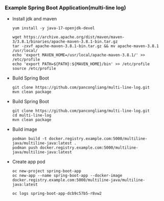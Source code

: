 
### Example Spring Boot Application(multi-line log)

* Install jdk and maven
  ```
  yum install -y java-17-openjdk-devel

  wget https://archive.apache.org/dist/maven/maven-3/3.8.1/binaries/apache-maven-3.8.1-bin.tar.gz
  tar -zxvf apache-maven-3.8.1-bin.tar.gz && mv apache-maven-3.8.1 /usr/local/
  echo 'export MAVEN_HOME=/usr/local/apache-maven-3.8.1/' >> /etc/profile
  echo 'export PATH=${PATH}:${MAVEN_HOME}/bin' >> /etc/profile
  source /etc/profile
  ```

* Build Spring Boot
  ```
  git clone https://github.com/pancongliang/multi-line-log.git
  mvn clean package
  ```

* Build Spring Boot
  ```
  git clone https://github.com/pancongliang/multi-line-log.git
  cd multi-line-log
  mvn clean package
  ```

* Build image
  ```
  podman build -t docker.registry.example.com:5000/multiline-java/multiline-java:latest .
  podman push docker.registry.example.com:5000/multiline-java/multiline-java:latest
  ```

* Create app pod
  ```
  oc new-project spring-boot-app
  oc new-app --name spring-boot-app --docker-image docker.registry.example.com:5000/multiline-java/multiline-java:latest

  oc logs spring-boot-app-dcb9c57b5-r8vw2
  ```
